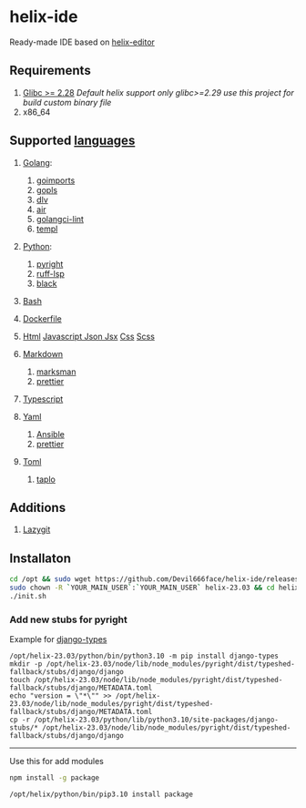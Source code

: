 # helix-ide

Ready-made IDE based on [helix-editor](https://helix-editor.com/)

## Requirements

1. [Glibc >= 2.28](https://github.com/Devil666face/helix-editor-for-custom-glib)
   _Default helix support only glibc>=2.29 use this project for build custom binary file_
2. x86_64

## Supported [languages](https://github.com/helix-editor/helix/wiki/How-to-install-the-default-language-servers)

1. [Golang](https://github.com/helix-editor/helix/wiki/How-to-install-the-default-language-servers#go):

   1. [goimports](https://pkg.go.dev/golang.org/x/tools/cmd/goimports)
   2. [gopls](https://pkg.go.dev/golang.org/x/tools/gopls)
   3. [dlv](https://github.com/go-delve/delve)
   4. [air](https://github.com/cosmtrek/air)
   5. [golangci-lint](https://github.com/golangci/golangci-lint)
   6. [templ](https://github.com/a-h/templ)

2. [Python](https://github.com/helix-editor/helix/wiki/How-to-install-the-default-language-servers#python---pyright--ruff--black):

   1. [pyright](https://github.com/microsoft/pyright)
   2. [ruff-lsp](https://github.com/astral-sh/ruff-lsp)
   3. [black](https://github.com/psf/black)

3. [Bash](https://github.com/helix-editor/helix/wiki/How-to-install-the-default-language-servers#bash)
4. [Dockerfile](https://github.com/helix-editor/helix/wiki/How-to-install-the-default-language-servers#docker)
5. [Html](https://github.com/helix-editor/helix/wiki/How-to-install-the-default-language-servers#html) [Javascript Json Jsx](https://github.com/helix-editor/helix/wiki/How-to-install-the-default-language-servers#javascript) [Css](https://github.com/helix-editor/helix/wiki/How-to-install-the-default-language-servers#css) [Scss](https://github.com/helix-editor/helix/wiki/How-to-install-the-default-language-servers#scss)
6. [Markdown](https://github.com/helix-editor/helix/wiki/How-to-install-the-default-language-servers#marksman)
   1. [marksman](https://github.com/artempyanykh/marksman)
   2. [prettier](https://prettier.io/)
7. [Typescript](https://github.com/helix-editor/helix/wiki/How-to-install-the-default-language-servers#typescript)
8. [Yaml](https://github.com/helix-editor/helix/wiki/How-to-install-the-default-language-servers#yaml)
   1. [Ansible](https://github.com/helix-editor/helix/wiki/How-to-install-the-default-language-servers#ansible)
   2. [prettier](https://prettier.io/)
9. [Toml](https://github.com/helix-editor/helix/wiki/How-to-install-the-default-language-servers#toml)
   1. [taplo](https://github.com/tamasfe/taplo/releases)

## Additions

1. [Lazygit](https://github.com/jesseduffield/lazygit)

## Installaton

```bash
cd /opt && sudo wget https://github.com/Devil666face/helix-ide/releases/latest && sudo tar -xf helix-ide.tar.gz && sudo rm helix-ide.tar.gz
sudo chown -R `YOUR_MAIN_USER`:`YOUR_MAIN_USER` helix-23.03 && cd helix-23.03
./init.sh
```

### Add new stubs for pyright

Example for [django-types](https://pypi.org/project/django-types/)

```
/opt/helix-23.03/python/bin/python3.10 -m pip install django-types
mkdir -p /opt/helix-23.03/node/lib/node_modules/pyright/dist/typeshed-fallback/stubs/django/django
touch /opt/helix-23.03/node/lib/node_modules/pyright/dist/typeshed-fallback/stubs/django/METADATA.toml
echo "version = \"*\"" >> /opt/helix-23.03/node/lib/node_modules/pyright/dist/typeshed-fallback/stubs/django/METADATA.toml
cp -r /opt/helix-23.03/python/lib/python3.10/site-packages/django-stubs/* /opt/helix-23.03/node/lib/node_modules/pyright/dist/typeshed-fallback/stubs/django/django
```

---

Use this for add modules

```bash
npm install -g package
```

```
/opt/helix/python/bin/pip3.10 install package
```
